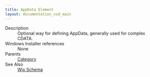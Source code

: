 ```yaml
---
title: AppData Element
layout: documentation_xsd_main
---
```

<dl>
  <dt>Description</dt>
  <dd>Optional way for defining AppData, generally used for complex CDATA.</dd>
  <dt>Windows Installer references</dt>
  <dd>None</dd>
  <dt>Parents</dt>
  <dd>
    <a href="../category/">Category</a>
  </dd>
  <dt>See Also</dt>
  <dd>
    <a href="../">Wix Schema</a>
  </dd>
</dl>
